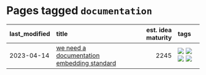 # Pages tagged `documentation`

|last_modified|title|est. idea maturity|tags
|:---|:---|---:|:---|
|2023-04-14|[we need a documentation embedding standard](../doc-embed-standard.md)|2245|[![](https://img.shields.io/badge/tag-accessibility-1614f8)](../tags/accessibility.md) [![](https://img.shields.io/badge/tag-documentation-3c7f53)](../tags/documentation.md) [![](https://img.shields.io/badge/tag-standard-22d494)](../tags/standard.md) [![](https://img.shields.io/badge/tag-tooling-53417a)](../tags/tooling.md)|